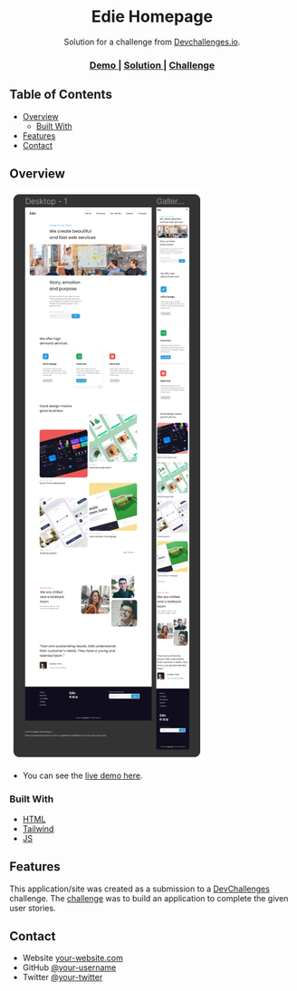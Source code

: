<h1 align="center">Edie Homepage</h1>

<div align="center">
   Solution for a challenge from  <a href="http://devchallenges.io" target="_blank">Devchallenges.io</a>.
</div>

<div align="center">
  <h3>
    <a href="https://linelinlove.github.io/devchallenges.io/responsive-web-developer/7-edie-homepage/edie-homepage.html">
      Demo
    </a>
    <span> | </span>
    <a href="https://{your-url-to-the-solution}">
      Solution
    </a>
    <span> | </span>
    <a href="https://devchallenges.io/challenges/xobQBuf8zWWmiYMIAZe0">
      Challenge
    </a>
  </h3>
</div>

## Table of Contents

- [Overview](#overview)
  - [Built With](#built-with)
- [Features](#features)
- [Contact](#contact)

## Overview

![screenshot](preview.png)

- You can see the [live demo here](https://linelinlove.github.io/devchallenges.io/responsive-web-developer/7-edie-homepage/edie-homepage.html).

### Built With

- [HTML](https://www.w3schools.com/html/)
- [Tailwind](https://tailwindcss.com/)
- [JS](https://www.w3schools.com/js/)

## Features

This application/site was created as a submission to a [DevChallenges](https://devchallenges.io/challenges) challenge. The [challenge](https://devchallenges.io/challenges/xobQBuf8zWWmiYMIAZe0) was to build an application to complete the given user stories.

## Contact

- Website [your-website.com](https://{your-web-site-link})
- GitHub [@your-username](https://{github.com/your-usermame})
- Twitter [@your-twitter](https://{twitter.com/your-username})
